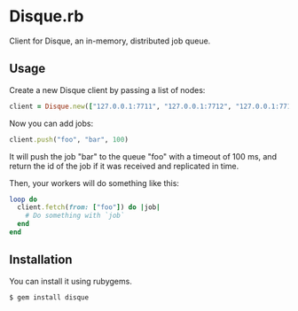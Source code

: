 Disque.rb
=========

Client for Disque, an in-memory, distributed job queue.

Usage
-----

Create a new Disque client by passing a list of nodes:

```ruby
client = Disque.new(["127.0.0.1:7711", "127.0.0.1:7712", "127.0.0.1:7713"])
```

Now you can add jobs:

```ruby
client.push("foo", "bar", 100)
```

It will push the job "bar" to the queue "foo" with a timeout of 100
ms, and return the id of the job if it was received and replicated
in time.

Then, your workers will do something like this:

```ruby
loop do
  client.fetch(from: ["foo"]) do |job|
    # Do something with `job`
  end
end
```

Installation
------------

You can install it using rubygems.

```
$ gem install disque
```

